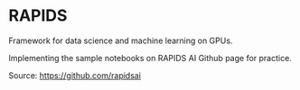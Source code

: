 # RAPIDS

Framework for data science and machine learning on GPUs.

Implementing the sample notebooks on RAPIDS AI Github page for practice.

Source: https://github.com/rapidsai


